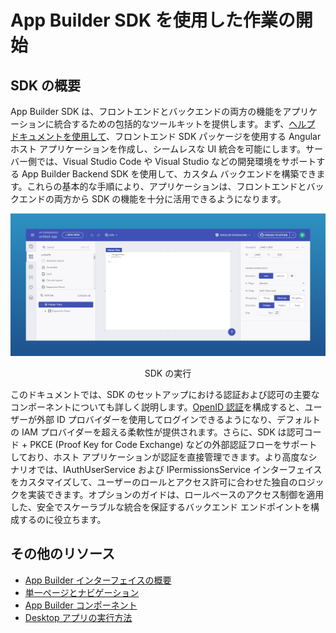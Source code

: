 # App Builder SDK を使用した作業の開始

## SDK の概要
App Builder SDK は、フロントエンドとバックエンドの両方の機能をアプリケーションに統合するための包括的なツールキットを提供します。まず、[ヘルプ ドキュメントを使用して](https://github.com/IgniteUI/appbuilder-sdk-sample/blob/main/Documentation/Consuming-AB-SDK-all-in-one-doc.md)、フロントエンド SDK パッケージを使用する Angular ホスト アプリケーションを作成し、シームレスな UI 統合を可能にします。サーバー側では、Visual Studio Code や Visual Studio などの開発環境をサポートする App Builder Backend SDK を使用して、カスタム バックエンドを構築できます。これらの基本的な手順により、アプリケーションは、フロントエンドとバックエンドの両方から SDK の機能を十分に活用できるようになります。

<img class="box-shadow" src="../images/how-to-create-angular-host-app.png" />
<p style="width: 100%; text-align:center;">SDK の実行</p>

このドキュメントでは、SDK のセットアップにおける認証および認可の主要な コンポーネントについても詳しく説明します。[OpenID 認証](../on-premises/auth-with-openid-connect-o-auth.md)を構成すると、ユーザーが外部 ID プロバイダーを使用してログインできるようになり、デフォルトの IAM プロバイダーを超える柔軟性が提供されます。さらに、SDK は認可コード + PKCE (Proof Key for Code Exchange) などの外部認証フローをサポートしており、ホスト アプリケーションが認証を直接管理できます。より高度なシナリオでは、IAuthUserService および IPermissionsService インターフェイスをカスタマイズして、ユーザーのロールとアクセス許可に合わせた独自のロジックを実装できます。オプションのガイドは、ロールベースのアクセス制御を適用した、安全でスケーラブルな統合を保証するバックエンド エンドポイントを構成するのに役立ちます。

## その他のリソース
<div class="divider--half"></div>

* [App Builder インターフェイスの概要](../interface-overview.md)
* [単一ページとナビゲーション](../single-page-apps-and-navigation.md)
* [App Builder コンポーネント](../indigo-design-app-builder-components.md)
* [Desktop アプリの実行方法](../running-desktop-app.md)